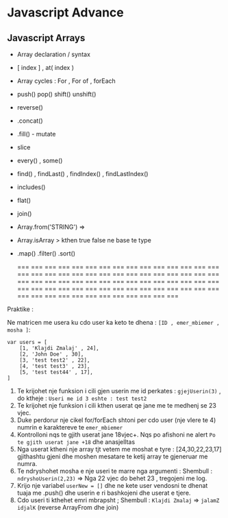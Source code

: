 # Javascript Advance

## Javascript Arrays

- Array declaration / syntax

- [ index ] , at( index )

- Array cycles : For , For of , forEach

- push() pop() shift() unshift()

- reverse()

- .concat()

- .fill() - mutate

- slice

- every() , some()

- find() , findLast() , findIndex() , findLastIndex()

- includes()

- flat()

- join()

- Array.from('STRING') =>

- Array.isArray > kthen true false ne base te type

- .map() .filter() .sort()

  === === ===
  === === ===
  === === ===
  === === ===
  === === ===
  === === ===
  === === ===
  === === ===
  === === ===
  === === ===
  === === ===
  === === ===
  === === ===
  === === ===
  === === ===
  === === ===
  === === ===
  === === ===
  === === ===
  === === ===
  === === ===
  === === ===
  === === ===
  === === ===

Praktike :

Ne matricen me usera ku cdo user ka keto te dhena : `[ID , emer_mbiemer , mosha ]`:

    var users = [
        [1, 'Klajdi Zmalaj' , 24],
        [2, 'John Doe' , 30],
        [3, 'test test2' , 22],
        [4, 'test test3' , 23],
        [5, 'test test44' , 17],
    ]

1. Te krijohet nje funksion i cili gjen userin me id perkates : `gjejUserin(3)` , do ktheje : `Useri me id 3 eshte : test test2`
2. Te krijohet nje funksion i cili kthen userat qe jane me te medhenj se 23 vjec.
3. Duke perdorur nje cikel for/forEach shtoni per cdo user (nje vlere te 4) numrin e karaktereve te `emer_mbiemer`
4. Kontrolloni nqs te gjith userat jane 18vjec+. Nqs po afishoni ne alert `Po te gjith userat jane +18` dhe anasjelltas
5. Nga userat ktheni nje array tjt vetem me moshat e tyre : [24,30,22,23,17] gjithashtu gjeni dhe moshen mesatare te ketij array te gjeneruar me numra.
6. Te ndryshohet mosha e nje useri te marre nga argumenti :
   Shembull : `ndryshoUserin(2,23)` => Nga 22 vjec do behet 23 , tregojeni me log.
7. Krijo nje variabel `userNew = []` dhe ne kete user vendosni te dhenat tuaja me .push() dhe userin e ri bashkojeni dhe userat e tjere.
8. Cdo useri ti kthehet emri mbrapsht ;
   Shembull : `Klajdi Zmalaj` => `jalamZ idjalK` (reverse ArrayFrom dhe join)
